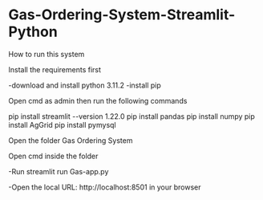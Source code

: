 # Gas-Ordering-System-Streamlit-Python
How to run this system

Install the requirements first

-download and install python 3.11.2 -install pip

Open cmd as admin then run the following commands

pip install streamlit --version 1.22.0
pip install pandas
pip install numpy
pip install AgGrid
pip install pymysql

Open the folder Gas Ordering System

Open cmd inside the folder

-Run streamlit run Gas-app.py

-Open the local URL: http://localhost:8501 in your browser

